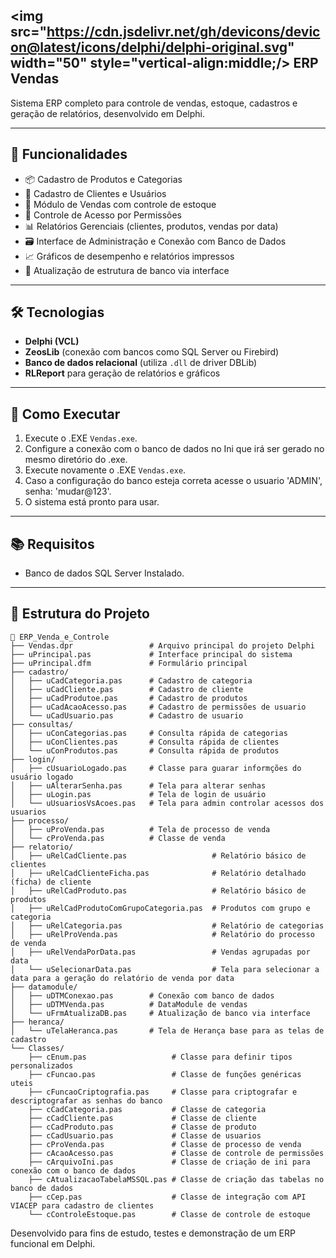 ## <img src="https://cdn.jsdelivr.net/gh/devicons/devicon@latest/icons/delphi/delphi-original.svg" width="50" style="vertical-align:middle;/> ERP Vendas

Sistema ERP completo para controle de vendas, estoque, cadastros e geração de relatórios, desenvolvido em Delphi.

---

## 📌 Funcionalidades

- 📦 Cadastro de Produtos e Categorias
- 👥 Cadastro de Clientes e Usuários
- 🛒 Módulo de Vendas com controle de estoque
- 🔐 Controle de Acesso por Permissões
- 📊 Relatórios Gerenciais (clientes, produtos, vendas por data)
- 🗃️ Interface de Administração e Conexão com Banco de Dados
- 📈 Gráficos de desempenho e relatórios impressos
- 🔄 Atualização de estrutura de banco via interface


---

## 🛠️ Tecnologias

- **Delphi (VCL)**
- **ZeosLib** (conexão com bancos como SQL Server ou Firebird)
- **Banco de dados relacional** (utiliza `.dll` de driver DBLib)
- **RLReport** para geração de relatórios e gráficos

---

## 🚀 Como Executar

1. Execute o .EXE `Vendas.exe`.
2. Configure a conexão com o banco de dados no Ini que irá ser gerado no mesmo diretório do .exe.
3. Execute novamente o .EXE `Vendas.exe`.
4. Caso a configuração do banco esteja correta acesse o usuario 'ADMIN', senha: 'mudar@123'.
5. O sistema está pronto para usar.

---

## 📚 Requisitos

- Banco de dados SQL Server Instalado.

---
## 📁 Estrutura do Projeto

```text
📂 ERP_Venda_e_Controle
├── Vendas.dpr                 # Arquivo principal do projeto Delphi
├── uPrincipal.pas             # Interface principal do sistema
├── uPrincipal.dfm             # Formulário principal
├── cadastro/
│   ├── uCadCategoria.pas      # Cadastro de categoria
│   ├── uCadCliente.pas        # Cadastro de cliente
│   ├── uCadProdutoe.pas       # Cadastro de produtos
│   ├── uCadAcaoAcesso.pas     # Cadastro de permissões de usuario
│   └── uCadUsuario.pas        # Cadastro de usuario
├── consultas/
│   ├── uConCategorias.pas     # Consulta rápida de categorias
│   ├── uConClientes.pas       # Consulta rápida de clientes
│   └── uConProdutos.pas       # Consulta rápida de produtos
├── login/
│   ├── cUsuarioLogado.pas     # Classe para guarar informções do usuário logado
│   ├── uAlterarSenha.pas      # Tela para alterar senhas
│   ├── uLogin.pas             # Tela de login de usuário
│   └── uUsuariosVsAcoes.pas   # Tela para admin controlar acessos dos usuarios   
├── processo/
│   ├── uProVenda.pas          # Tela de processo de venda
│   └── cProVenda.pas          # Classe de venda
├── relatorio/
│   ├── uRelCadCliente.pas                   # Relatório básico de clientes
│   ├── uRelCadClienteFicha.pas              # Relatório detalhado (ficha) de cliente
│   ├── uRelCadProduto.pas                   # Relatório básico de produtos
│   ├── uRelCadProdutoComGrupoCategoria.pas  # Produtos com grupo e categoria
│   ├── uRelCategoria.pas                    # Relatório de categorias
│   ├── uRelProVenda.pas                     # Relatório do processo de venda
│   ├── uRelVendaPorData.pas                 # Vendas agrupadas por data
│   └── uSelecionarData.pas                  # Tela para selecionar a data para a geração do relatório de venda por data
├── datamodule/
│   ├── uDTMConexao.pas        # Conexão com banco de dados
│   ├── uDTMVenda.pas          # DataModule de vendas
│   └── uFrmAtualizaDB.pas     # Atualização de banco via interface
├── heranca/
│   └── uTelaHeranca.pas       # Tela de Herança base para as telas de cadastro
└── Classes/
    ├── cEnum.pas                   # Classe para definir tipos personalizados
    ├── cFuncao.pas                 # Classe de funções genéricas uteis
    ├── cFuncaoCriptografia.pas     # Classe para criptografar e descriptografar as senhas do banco
    ├── cCadCategoria.pas           # Classe de categoria
    ├── cCadCliente.pas             # Classe de cliente
    ├── cCadProduto.pas             # Classe de produto
    ├── cCadUsuario.pas             # Classe de usuarios
    ├── cProVenda.pas               # Classe de processo de venda
    ├── cAcaoAcesso.pas             # Classe de controle de permissões
    ├── cArquivoIni.pas             # Classe de criação de ini para conexão com o banco de dados
    ├── cAtualizacaoTabelaMSSQL.pas # Classe de criação das tabelas no banco de dados
    ├── cCep.pas                    # Classe de integração com API VIACEP para cadastro de clientes
    └── cControleEstoque.pas        # Classe de controle de estoque
```


Desenvolvido para fins de estudo, testes e demonstração de um ERP funcional em Delphi.

